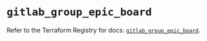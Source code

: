 # `gitlab_group_epic_board`

Refer to the Terraform Registry for docs: [`gitlab_group_epic_board`](https://registry.terraform.io/providers/gitlabhq/gitlab/16.10.0/docs/resources/group_epic_board).
